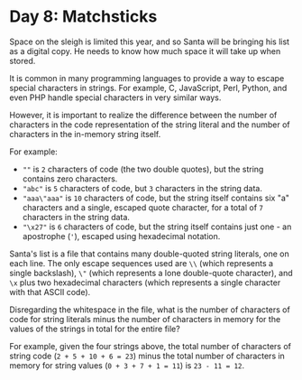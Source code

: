 # Day 8: Matchsticks

Space on the sleigh is limited this year, and so Santa will be bringing his list
as a digital copy. He needs to know how much space it will take up when stored.

It is common in many programming languages to provide a way to escape special
characters in strings. For example, C, JavaScript, Perl, Python, and even PHP
handle special characters in very similar ways.

However, it is important to realize the difference between the number of
characters in the code representation of the string literal and the number of
characters in the in-memory string itself.

For example:

* `""` is `2` characters of code (the two double quotes), but the string
  contains zero characters.
* `"abc"` is `5` characters of code, but `3` characters in the string data.
* `"aaa\"aaa"` is `10` characters of code, but the string itself contains six
  "a" characters and a single, escaped quote character, for a total of `7`
  characters in the string data.
* `"\x27"` is `6` characters of code, but the string itself contains just one -
  an apostrophe (`'`), escaped using hexadecimal notation.

Santa's list is a file that contains many double-quoted string literals, one on
each line. The only escape sequences used are `\\` (which represents a single
backslash), `\"` (which represents a lone double-quote character), and `\x`
plus two hexadecimal characters (which represents a single character with that
ASCII code).

Disregarding the whitespace in the file, what is the number of characters of
code for string literals minus the number of characters in memory for the values
of the strings in total for the entire file?

For example, given the four strings above, the total number of characters of
string code (`2 + 5 + 10 + 6 = 23`) minus the total number of characters in
memory for string values (`0 + 3 + 7 + 1 = 11`) is `23 - 11 = 12`.
